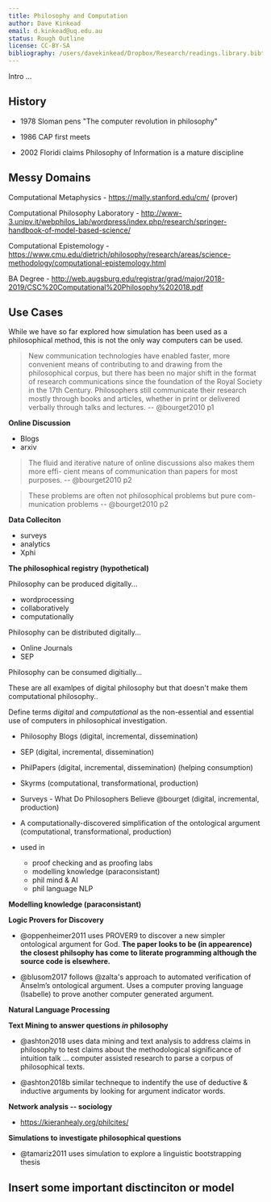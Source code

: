 ```yaml
---
title: Philosophy and Computation
author: Dave Kinkead
email: d.kinkead@uq.edu.au
status: Rough Outline
license: CC-BY-SA
bibliography: /users/davekinkead/Dropbox/Research/readings.library.bibtex
---
```


Intro ...

## History

 - 1978 Sloman pens "The computer revolution in philosophy"

 - 1986 CAP first meets

 - 2002 Floridi claims Philosophy of Information is a mature discipline


## Messy Domains


Computational Metaphysics - https://mally.stanford.edu/cm/   (prover)

Computational Philosophy Laboratory - http://www-3.unipv.it/webphilos_lab/wordpress/index.php/research/springer-handbook-of-model-based-science/

Computational Epistemology - https://www.cmu.edu/dietrich/philosophy/research/areas/science-methodology/computational-epistemology.html

BA Degree - http://web.augsburg.edu/registrar/grad/major/2018-2019/CSC%20Computational%20Philosophy%202018.pdf




## Use Cases

While we have so far explored how simulation has been used as a philosophical method, this is not the only way computers can be used.

> New communication technologies have enabled faster, more convenient means of contributing to and drawing from the philosophical corpus, but there has been no major shift in the format of research communications since the foundation of the Royal Society in the 17th Century. Philosophers still communicate their research mostly through books and articles, whether in print or delivered verbally through talks and lectures. -- @bourget2010 p1

**Online Discussion**

  - Blogs
  - arxiv

> The fluid and iterative nature of online discussions also makes them more effi- cient means of communication than papers for most purposes. -- @bourget2010 p2

> These problems are often not philosophical problems but pure com- munication problems -- @bourget2010 p2


**Data Colleciton**

  - surveys
  - analytics
  - Xphi


**The philosophical registry (hypothetical)**

Philosophy can be produced digitally...

  - wordprocessing
  - collaboratively
  - computationally

Philosophy can be distributed digitally...

  - Online Journals
  - SEP

Philosophy can be consumed digitially...

These are all examlpes of digital philosophy but that doesn't make them computational philosophy..

Define terms _digital_ and _computational_ as the non-essential and essential use of computers in philosophical investigation.


- Philosophy Blogs (digital, incremental, dissemination)
- SEP (digital, incremental, dissemination)
- PhilPapers (digital, incremental, dissemination) (helping consumption)
- Skyrms (computational, transformational, production)
- Surveys - What Do Philosophers Believe @bourget (digital, incremental, production)
- A computationally-discovered simplification of the ontological argument (computational, transformational, production)




- used in 
  - proof checking and as proofing labs
  - modelling knowledge (paraconsistant)
  - phil mind & AI
  - phil language NLP

**Modelling knowledge (paraconsistant)**

**Logic Provers for Discovery**

  - @oppenheimer2011 uses PROVER9 to discover a new simpler ontological argument for God.  **The paper looks to be (in appearence) the closest philsophy has come to literate programming although the source code is elsewhere.**

  - @blusom2017 follows @zalta's approach to automated verification of Anselm’s ontological argument. Uses a computer proving language (Isabelle) to prove another computer generated argument. 


**Natural Language Processing**


**Text Mining to answer questions _in_ philosophy**

  - @ashton2018 uses data mining and text analysis to address claims in philosophy to test claims about the methodological significance of intuition talk ... computer assisted research to parse a corpus of philosophical texts.

  - @ashton2018b similar techneque to indentify the use of deductive & inductive arguments by looking for argument indicator words.

**Network analysis -- sociology**

  - https://kieranhealy.org/philcites/

**Simulations to investigate philosophical questions**

  - @tamariz2011 uses simulation to explore a linguistic bootstrapping thesis



## Insert some important disctinciton or model